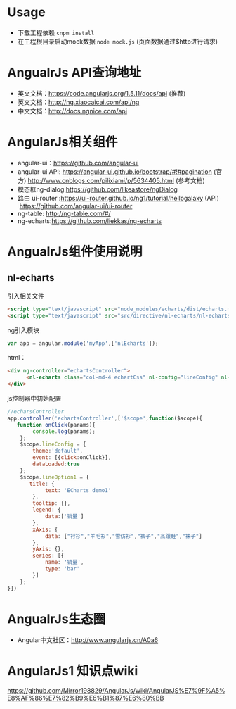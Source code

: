 # Usage
* 下载工程依赖
`cnpm install`
* 在工程根目录启动mock数据
`node mock.js`  (页面数据通过$http进行请求)

# AngualrJs API查询地址
* 英文文档：https://code.angularjs.org/1.5.11/docs/api  (推荐)
* 英文文档：http://ng.xiaocaicai.com/api/ng
* 中文文档：http://docs.ngnice.com/api
# AngularJs相关组件
* angular-ui：https://github.com/angular-ui 
* angular-ui API: https://angular-ui.github.io/bootstrap/#!#pagination (官方) http://www.cnblogs.com/pilixiami/p/5634405.html (参考文档)
* 模态框ng-dialog:https://github.com/likeastore/ngDialog
* 路由 ui-router :https://ui-router.github.io/ng1/tutorial/hellogalaxy (API)  https://github.com/angular-ui/ui-router
* ng-table: http://ng-table.com/#/
* ng-echarts:https://github.com/liekkas/ng-echarts
# AngualrJs组件使用说明
## nl-echarts 
引入相关文件
``` html
<script type="text/javascript" src="node_modules/echarts/dist/echarts.min.js"></script>
<script type="text/javascript" src="src/directive/nl-echarts/nl-echarts.js"></script>
```
ng引入模块
``` javascript
var app = angular.module('myApp',['nlEcharts']);
```
html：
``` html
<div ng-controller="echartsController">
	  <nl-echarts class="col-md-4 echartCss" nl-config="lineConfig" nl-option="lineOption3"></nl-echarts>
</div>
```
js控制器中初始配置
``` javascript
//echarsController
app.controller('echartsController',['$scope',function($scope){
   function onClick(params){
        console.log(params);
    };            
    $scope.lineConfig = {
        theme:'default',
        event: [{click:onClick}],
        dataLoaded:true
    };
    $scope.lineOption1 = {
       title: {
            text: 'ECharts demo1'
        },
        tooltip: {},
        legend: {
            data:['销量']
        },
        xAxis: {
            data: ["衬衫","羊毛衫","雪纺衫","裤子","高跟鞋","袜子"]
        },
        yAxis: {},
        series: [{
            name: '销量',
            type: 'bar'
        }]
    };
}])
```
# AngualrJs生态圈
* Angular中文社区：http://www.angularjs.cn/A0a6
# AngularJs1 知识点wiki
https://github.com/Mirror198829/AngularJs/wiki/AngularJS%E7%9F%A5%E8%AF%86%E7%82%B9%E6%B1%87%E6%80%BB
